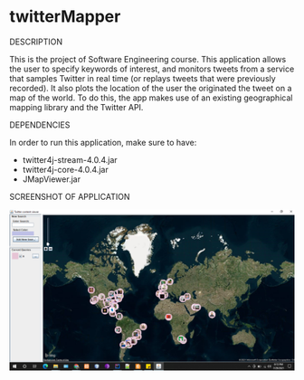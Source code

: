 # twitterMapper
DESCRIPTION 

This is the project of Software Engineering course. 
This application allows the user to specify keywords of interest, and monitors tweets from a service that samples Twitter in real time (or replays tweets that were previously recorded). It also plots the location of the user the originated the tweet on a map of the world.
To do this, the app makes use of an existing geographical mapping library and the Twitter API.

DEPENDENCIES 

In order to run this application, make sure to have: 
- twitter4j-stream-4.0.4.jar 
- twitter4j-core-4.0.4.jar 
- JMapViewer.jar 

SCREENSHOT OF APPLICATION

![ImgName](https://github.com/uendihoxha/twitterMapper/blob/master/images/app_image.PNG)

